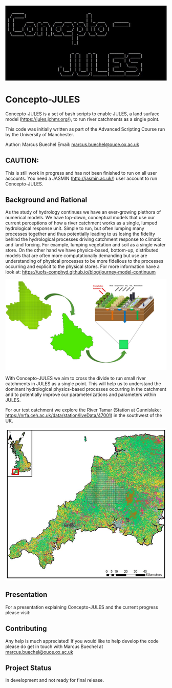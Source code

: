![alt text](https://github.com/marcusbuechel/Concepto-JULES/blob/main/Readme_Files/Logo.JPG?raw=true)

# Concepto-JULES

Concepto-JULES is a set of bash scripts to enable JULES, a land surface model (https://jules.jchmr.org/), to run river catchments as a single point.

This code was initially written as part of the Advanced Scripting Course run by the University of Manchester.

Author: Marcus Buechel
Email: marcus.buechel@ouce.ox.ac.uk

## CAUTION:

This is still work in progress and has not been finished to run on all user accounts.
You need a JASMIN (http://jasmin.ac.uk/) user account to run Concepto-JULES.

## Background and Rational

As the study of hydrology continues we have an ever-growing plethora of numerical models. We have top-down, conceptual models that use our current perceptions of how a river catchment works as a single, lumped hydrological response unit. Simple to run, but often lumping many processes together and thus potentially leading to us losing the fidelity behind the hydrological processes driving catchment response to climatic and land forcing. For example, lumping vegetation and soil as a single water store. On the other hand we have physics-based, bottom-up, distributed models that are often more computationally demanding but use are understanding of physical processes to be more fidelious to the processes occurring and explicit to the physical stores. For more information have a look at: https://uofs-comphyd.github.io/blog/journey-model-continuum

![alt text](https://github.com/marcusbuechel/Concepto-JULES/blob/main/Readme_Files/Process_Breakdown.jpg?raw=true)

With Concepto-JULES we aim to cross the divide to run small river catchments in JULES as a single point. This will help us to understand the dominant hydrological physics-based processes occurring in the catchment and to potentially improve our parameterizations and parameters within JULES.

For our test catchment we explore the River Tamar (Station at Gunnislake: https://nrfa.ceh.ac.uk/data/station/liveData/47001) in the southwest of the UK.

![alt text](https://github.com/marcusbuechel/Concepto-JULES/blob/main/Readme_Files/Catchment.jpg?raw=true)

## Presentation

For a presentation explaining Concepto-JULES and the current progress please visit:

## Contributing

Any help is much appreciated! If you would like to help develop the code please do get in touch with Marcus Buechel at marcus.buechel@ouce.ox.ac.uk

## Project Status

In development and not ready for final release.
